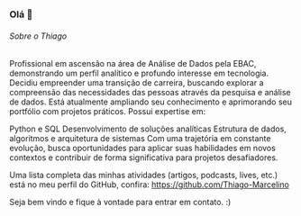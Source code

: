 ### Olá 👋


###### Sobre o Thiago

Profissional em ascensão na área de Análise de Dados pela EBAC, demonstrando um perfil analítico e profundo interesse em tecnologia. Decidiu empreender uma transição de carreira, buscando explorar a compreensão das necessidades das pessoas através da pesquisa e análise de dados. Está atualmente ampliando seu conhecimento e aprimorando seu portfólio com projetos práticos. Possui expertise em:

Python e SQL
Desenvolvimento de soluções analíticas
Estrutura de dados, algoritmos e arquitetura de sistemas
Com uma trajetória em constante evolução, busca oportunidades para aplicar suas habilidades em novos contextos e contribuir de forma significativa para projetos desafiadores.


Uma lista completa das minhas atividades (artigos, podcasts, lives, etc.) está no meu perfil do GitHub, confira: https://github.com/Thiago-Marcelino

Seja bem vindo e fique à vontade para entrar em contato. :)




